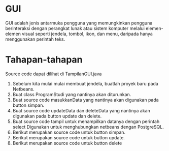 # GUI
GUI adalah jenis antarmuka pengguna yang memungkinkan pengguna berinteraksi dengan perangkat lunak atau sistem komputer melalui elemen-elemen visual seperti jendela, tombol, ikon, dan menu, daripada hanya menggunakan perintah teks. 

# Tahapan-tahapan
  Source code dapat dilihat di TampilanGUI.java

1. Sebelum kita mulai mulai membuat jendela, buatlah proyek baru pada Netbeans.
2. Buat class ProgramStudi yang nantinya akan diturunkan.
3. Buat source code masukkanData yang nantinya akan digunakan pada button simpan.
4. Buat source code updateData dan deleteData yang nantinya akan digunakan pada button update dan delete.
5. Buat source code tampil untuk menampilkan datanya dengan perintah select
   Digunakan untuk menghubungkan netbeans dengan PostgreSQL.
7. Berikut merupakan source code untuk button simpan.
8. Berikut merupakan source code untuk button update.
9. Berikut merupakan source code untuk button delete
